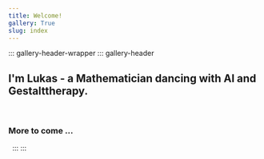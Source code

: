 ```yaml
---
title: Welcome!
gallery: True
slug: index
---
```


::: gallery-header-wrapper
::: gallery-header
## I'm Lukas - a Mathematician dancing with AI and Gestalttherapy.

&nbsp;

### More to come ...

&nbsp;
:::
:::
